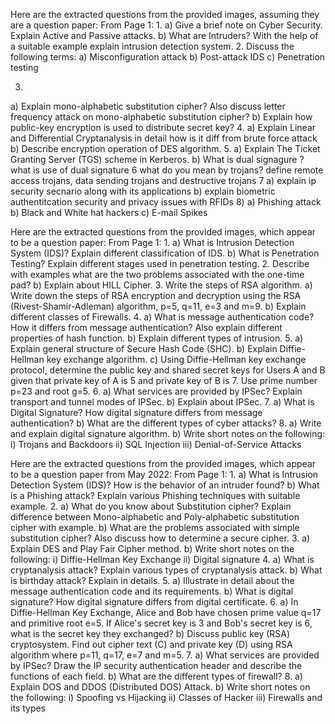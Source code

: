 Here are the extracted questions from the provided images, assuming they are a question paper:
From Page 1:
1.
a) Give a brief note on Cyber Security. Explain Active and Passive attacks.
b) What are Intruders? With the help of a suitable example explain intrusion detection system.
2. Discuss the following terms:
a) Misconfiguration attack
b) Post-attack IDS
c) Penetration testing

3.
a) Explain mono-alphabetic substitution cipher? Also discuss letter frequency attack on mono-alphabetic substitution cipher?
b) Explain how public-key encryption is used to distribute secret key?
4.
a) Explain Linear and Differential Cryptanalysis in detail how is it diff from brute force attack
b) Describe encryption operation of DES algorithm.
5.
a) Explain The Ticket Granting Server (TGS) scheme in Kerberos.
b) What is dual signagure ? what is use of dual signature
6 what do you mean by trojans? define remote access trojans, data sending trojans and destructive trojans
7 a) explain ip security secnario along with its applications
b) explain 
	biometric authentitcation
	security and privacy issues with RFIDs
8)
a) Phishing attack
b) Black and White hat hackers
c) E-mail Spikes


Here are the extracted questions from the provided images, which appear to be a question paper:
From Page 1:
1.
a) What is Intrusion Detection System (IDS)? Explain different classification of IDS.
b) What is Penetration Testing? Explain different stages used in penetration testing.
2. Describe with examples what are the two problems associated with the one-time pad?
b) Explain about HILL Cipher.
3. Write the steps of RSA algorithm.
a) Write down the steps of RSA encryption and decryption using the RSA (Rivest-Shamir-Adleman) algorithm, p=5, q=11, e=3 and m=9.
b) Explain different classes of Firewalls.
4.
a) What is message authentication code? How it differs from message authentication? Also explain different properties of hash function.
b) Explain different types of intrusion.
5.
a) Explain general structure of Secure Hash Code (SHC).
b) Explain Diffie-Hellman key exchange algorithm.
c) Using Diffie-Hellman key exchange protocol, determine the public key and shared secret keys for Users A and B given that private key of A is 5 and private key of B is 7. Use prime number p=23 and root g=5.
6.
a) What services are provided by IPSec? Explain transport and tunnel modes of IPSec.
b) Explain about IPSec.
7.
a) What is Digital Signature? How digital signature differs from message authentication?
b) What are the different types of cyber attacks?
8.
a) Write and explain digital signature algorithm.
b) Write short notes on the following:
i) Trojans and Backdoors
ii) SQL Injection
iii) Denial-of-Service Attacks

Here are the extracted questions from the provided images, which appear to be a question paper from May 2022:
From Page 1:
1.
a) What is Intrusion Detection System (IDS)? How is the behavior of an intruder found?
b) What is a Phishing attack? Explain various Phishing techniques with suitable example.
2.
a) What do you know about Substitution cipher? Explain difference between Mono-alphabetic and Poly-alphabetic substitution cipher with example.
b) What are the problems associated with simple substitution cipher? Also discuss how to determine a secure cipher.
3.
a) Explain DES and Play Fair Cipher method.
b) Write short notes on the following:
i) Diffie-Hellman Key Exchange
ii) Digital signature
4.
a) What is cryptanalysis attack? Explain various types of cryptanalysis attack.
b) What is birthday attack? Explain in details.
5.
a) Illustrate in detail about the message authentication code and its requirements.
b) What is digital signature? How digital signature differs from digital certificate.
6.
a) In Diffie-Hellman Key Exchange, Alice and Bob have chosen prime value q=17 and primitive root e=5. If Alice's secret key is 3 and Bob's secret key is 6, what is the secret key they exchanged?
b) Discuss public key (RSA) cryptosystem. Find out cipher text (C) and private key (D) using RSA algorithm where p=11, q=17, e=7 and m=5.
7.
a) What services are provided by IPSec? Draw the IP security authentication header and describe the functions of each field.
b) What are the different types of firewall?
8.
a) Explain DOS and DDOS (Distributed DOS) Attack.
b) Write short notes on the following:
i) Spoofing vs Hijacking
ii) Classes of Hacker
iii) Firewalls and its types
